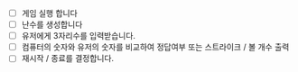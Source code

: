 - [ ]  게임 실행 합니다
- [ ]  난수를 생성합니다
- [ ]  유저에게 3자리수를 입력받습니다.
- [ ]  컴퓨터의 숫자와 유저의 숫자를 비교하여 정답여부 또는 스트라이크 / 볼 개수 출력
- [ ]  재시작 / 종료를 결정합니다.